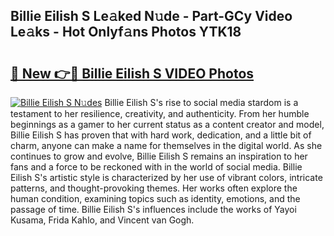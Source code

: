 ## Billie Eilish S Le𝚊ked N𝚞de - Part-GCy Video Le𝚊ks - Hot Onlyf𝚊ns Photos YTK18

# <h2><a href="http://ab4446.deff.icu/?id=Billie+Eilish+S">🔗 New 👉🔴 Billie Eilish S VIDEO Photos</a></h2>

[![Billie Eilish S N𝚞des](https://i.imgur.com/rIISA9y.gif)](http://ab4446.deff.icu/?id=Billie+Eilish+S)
Billie Eilish S's rise to social media stardom is a testament to her resilience, creativity, and authenticity. From her humble beginnings as a gamer to her current status as a content creator and model, Billie Eilish S has proven that with hard work, dedication, and a little bit of charm, anyone can make a name for themselves in the digital world. As she continues to grow and evolve, Billie Eilish S remains an inspiration to her fans and a force to be reckoned with in the world of social media. Billie Eilish S's artistic style is characterized by her use of vibrant colors, intricate patterns, and thought-provoking themes. Her works often explore the human condition, examining topics such as identity, emotions, and the passage of time. Billie Eilish S's influences include the works of Yayoi Kusama, Frida Kahlo, and Vincent van Gogh.
